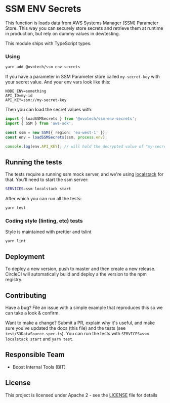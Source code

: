 # SSM ENV Secrets

This function is loads data from AWS Systems Manager (SSM) Parameter Store. This way you can securely store secrets and retrieve them at runtime in production, but rely on dummy values in dev/testing.

This module ships with TypeScript types.

### Using

```bash
yarn add @ovotech/ssm-env-secrets
```

If you have a parameter in SSM Parameter store called `my-secret-key` with your secret value. And your env vars look like this:

```
NODE_ENV=something
API_ID=my-id
API_KEY=ssm://my-secret-key
```

Then you can load the secret values with:

```ts
import { loadSSMSecrets } from '@ovotech/ssm-env-secrets';
import { SSM } from 'aws-sdk';

const ssm = new SSM({ region: 'eu-west-1' });
const env = loadSSMSecrets(ssm, process.env);

console.log(env.API_KEY); // will hold the decrypted value of "my-secret-key" parameter
```

## Running the tests

The tests require a running ssm mock server, and we're using [localstack](https://github.com/localstack/localstack) for that.
You'll need to start the ssm server:

```bash
SERVICES=ssm localstack start
```

After which you can run all the tests:

```bash
yarn test
```

### Coding style (linting, etc) tests

Style is maintained with prettier and tslint

```
yarn lint
```

## Deployment

To deploy a new version, push to master and then create a new release. CircleCI will automatically build and deploy a the version to the npm registry.

## Contributing

Have a bug? File an issue with a simple example that reproduces this so we can take a look & confirm.

Want to make a change? Submit a PR, explain why it's useful, and make sure you've updated the docs (this file) and the tests (see `test/S3DataSource.spec.ts`). You can run the tests with `SERVICES=ssm localstack start` and `yarn test`.

## Responsible Team

- Boost Internal Tools (BIT)

## License

This project is licensed under Apache 2 - see the [LICENSE](LICENSE) file for details
